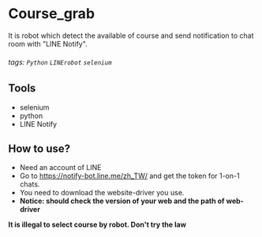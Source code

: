 # Course_grab
It is robot which detect the available of course and send notification to chat room with "LINE Notify".
###### tags: `Python` `LINErobot` `selenium`

## Tools
* selenium
* python
* LINE Notify

## How to use?
* Need an account of LINE
* Go to https://notify-bot.line.me/zh_TW/ and get the token for 1-on-1 chats.
* You need to download the website-driver you use. 
* **Notice: should check the version of your web and the path of web-driver** 

**It is illegal to select course by robot. Don't try the law**
